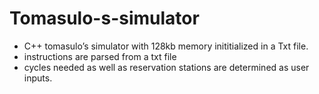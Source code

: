 # Tomasulo-s-simulator
- C++ tomasulo’s simulator with 128kb memory inititialized in a Txt file.
- instructions are parsed from a txt file
- cycles needed as well as reservation stations are determined as user inputs.

